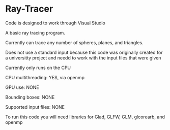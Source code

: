 # Ray-Tracer

Code is designed to work through Visual Studio

A basic ray tracing program. 

Currently can trace any number of spheres, planes, and triangles.

Does not use a standard input because this code was originally created for a universitty project and needd to work with the input files that were given

Currently only runs on the CPU

CPU multithreading: YES, via openmp

GPU use: NONE

Bounding boxes: NONE

Supported input files: NONE

To run this code you will need libraries for Glad, GLFW, GLM, glcorearb, and openmp
